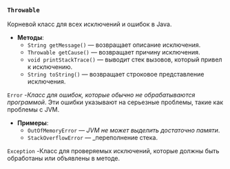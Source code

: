 ### `Throwable`

Корневой класс для всех исключений и ошибок в Java.

- **Методы**:
    - `String getMessage()` — возвращает описание исключения.
    - `Throwable getCause()` — возвращает причину исключения.
    - `void printStackTrace()` — выводит стек вызовов, который привел к исключению.
    - `String toString()` — возвращает строковое представление исключения.


 `Error` -_Класс для ошибок, которые обычно не обрабатываются программой_. Эти ошибки указывают на серьезные проблемы, такие как проблемы с JVM.
- **Примеры**:
    - `OutOfMemoryError` —  _JVM не может выделить достаточно памяти_.
    - `StackOverflowError` — _переполнение стека.


`Exception` -Класс для проверяемых исключений, которые должны быть обработаны или объявлены в методе.  